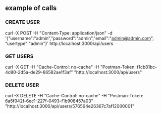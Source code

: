 ## example of calls

### CREATE USER
curl -X POST -H "Content-Type: application/json" -d '{"username":"admin","password":"admin","email":"admin@admin.com", "usertype":"admin"}' http://localhost:3000/api/users

### GET USERS
curl -X GET -H "Cache-Control: no-cache" -H "Postman-Token: f1cb81bc-4d80-2d5a-de29-86582ae1f3af" "http://localhost:3000/api/users"

### DELETE USER
curl -X DELETE -H "Cache-Control: no-cache" -H "Postman-Token: 6a5f042f-6ec1-227f-0493-f1b908457a03" "http://localhost:3000/api/users/576564e26367c7af12000001"

